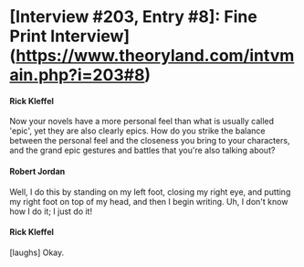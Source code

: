 # [Interview #203, Entry #8]: Fine Print Interview](https://www.theoryland.com/intvmain.php?i=203#8)

#### Rick Kleffel

Now your novels have a more personal feel than what is usually called 'epic', yet they are also clearly epics. How do you strike the balance between the personal feel and the closeness you bring to your characters, and the grand epic gestures and battles that you're also talking about?

#### Robert Jordan

Well, I do this by standing on my left foot, closing my right eye, and putting my right foot on top of my head, and then I begin writing. Uh, I don't know how I do it; I just do it!

#### Rick Kleffel

[laughs] Okay.


